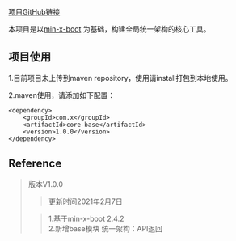 
[项目GitHub链接](https://github.com/min-x/min-x-core) 

本项目是以[min-x-boot](https://github.com/min-x/min-x-boot) 为基础，构建全局统一架构的核心工具。

## 项目使用
1.目前项目未上传到maven repository，使用请install打包到本地使用。

2.maven使用，请添加如下配置：
```aidl
<dependency>
    <groupId>com.x</groupId>
    <artifactId>core-base</artifactId>
    <version>1.0.0</version>
</dependency>
```


## Reference
> 版本V1.0.0 
>> 更新时间2021年2月7日  
> 
>> 1.基于min-x-boot 2.4.2  
>> 2.新增base模块  统一架构：API返回